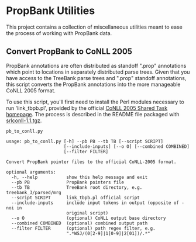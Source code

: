# PropBank Utilities

This project contains a collection of miscellaneous utilities meant to ease the process of working with PropBank data.

## Convert PropBank to CoNLL 2005
PropBank annotations are often distributed as standoff ".prop" annotations which point to locations in separately distributed
parse trees. Given that you have access to the TreeBank parse trees and ".prop" standoff annotations, this script converts
the PropBank annotations into the more manageable CoNLL 2005 format.

To use this script, you'll first need to install the Perl modules necessary to run 'link_tbpb.pl', provided by the official
[CoNLL 2005 Shared Task homepage](http://www.lsi.upc.edu/~srlconll/soft.html#srlconll). The process is described in the
README file packaged with [srlconll-1.1.tgz](http://www.lsi.upc.edu/~srlconll/srlconll-1.1.tgz).

`pb_to_conll.py`

```
usage: pb_to_conll.py [-h] --pb PB --tb TB [--script SCRIPT]
                      [--include-inputs] [--o O] [--combined COMBINED]
                      [--filter FILTER]

Convert PropBank pointer files to the official CoNLL-2005 format.

optional arguments:
  -h, --help           show this help message and exit
  --pb PB              PropBank pointers file
  --tb TB              TreeBank root directory, e.g. treebank_3/parsed/mrg
  --script SCRIPT      link_tbpb.pl official script
  --include-inputs     include input tokens in output (opposite of -noi in
                       original script)
  --o O                (optional) CoNLL output base directory
  --combined COMBINED  (optional) combined output path
  --filter FILTER      (optional) path regex filter, e.g.
                       ".*WSJ/(0[2-9]|1[0-9]|2[01])/.*"
```